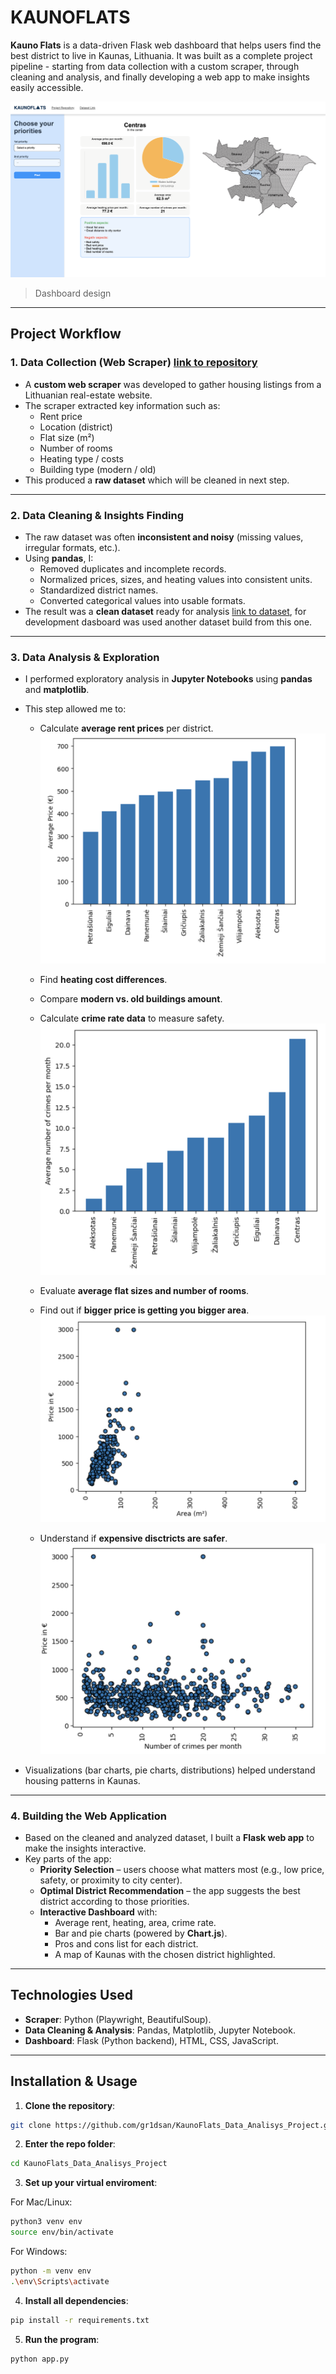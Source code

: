 # KAUNOFLATS

**Kauno Flats** is a data-driven Flask web dashboard that helps users find the best district to live in Kaunas, Lithuania. It was built as a complete project pipeline - starting from data collection with a custom scraper, through cleaning and analysis, and finally developing a web app to make insights easily accessible.

![Dashboard](readme_pics/Dashboard.png)
> Dashboard design 
---

## Project Workflow

### 1. Data Collection (Web Scraper) [link to repository](https://github.com/gr1dsan/WebsScraper-for-Aurodas.git) 
- A **custom web scraper** was developed to gather housing listings from a Lithuanian real-estate website.  
- The scraper extracted key information such as:  
  - Rent price  
  - Location (district)  
  - Flat size (m²)  
  - Number of rooms  
  - Heating type / costs  
  - Building type (modern / old)  
- This produced a **raw dataset** which will be cleaned in next step.

---

### 2. Data Cleaning & Insights Finding
- The raw dataset was often **inconsistent and noisy** (missing values, irregular formats, etc.).  
- Using **pandas**, I:  
  - Removed duplicates and incomplete records.  
  - Normalized prices, sizes, and heating values into consistent units.  
  - Standardized district names.  
  - Converted categorical values into usable formats.  
- The result was a **clean dataset** ready for analysis [link to dataset](https://kaggle.com/datasets/892818a3efd222a9a2e0260b4eedadb73e8b4d535c7d95d75c5790a758ce46f1), for development dasboard was used another dataset build from this one.
---

### 3. Data Analysis & Exploration
- I performed exploratory analysis in **Jupyter Notebooks** using **pandas** and **matplotlib**.  
- This step allowed me to:  
  - Calculate **average rent prices** per district.
  ![Average_price_bar](readme_pics/Avg_price.png)

  - Find **heating cost differences**.  
  - Compare **modern vs. old buildings amount**.  
  - Calculate **crime rate data** to measure safety.  
  ![Average_crime_bar](readme_pics/Average_crime_num.png)

  - Evaluate **average flat sizes and number of rooms**.
  - Find out if **bigger price is getting you bigger area**.
  ![Price-area_bar](readme_pics/Price-area_comp.png)

  - Understand if **expensive disctricts are safer**.
  ![Price-area_bar](readme_pics/Price-crime_comp.png)
  
- Visualizations (bar charts, pie charts, distributions) helped understand housing patterns in Kaunas.

---

### 4. Building the Web Application
- Based on the cleaned and analyzed dataset, I built a **Flask web app** to make the insights interactive.  
- Key parts of the app:  
  - **Priority Selection** – users choose what matters most (e.g., low price, safety, or proximity to city center).  
  - **Optimal District Recommendation** – the app suggests the best district according to those priorities.  
  - **Interactive Dashboard** with:  
    - Average rent, heating, area, crime rate.  
    - Bar and pie charts (powered by **Chart.js**).  
    - Pros and cons list for each district.  
    - A map of Kaunas with the chosen district highlighted.  

---

## Technologies Used

- **Scraper**: Python (Playwright, BeautifulSoup). 
- **Data Cleaning & Analysis**: Pandas, Matplotlib, Jupyter Notebook.  
- **Dashboard**: Flask (Python backend), HTML, CSS, JavaScript.  

---
## **Installation & Usage**

1. **Clone the repository**:
```bash
git clone https://github.com/gr1dsan/KaunoFlats_Data_Analisys_Project.git
```

2. **Enter the repo folder**:
```bash
cd KaunoFlats_Data_Analisys_Project
```

3. **Set up your virtual enviroment**:

For Mac/Linux:
```bash
python3 venv env
source env/bin/activate
```

For Windows:
```bash
python -m venv env
.\env\Scripts\activate
```

4. **Install all dependencies**:
```bash
pip install -r requirements.txt
```

5. **Run the program**:
```bash
python app.py
```

